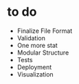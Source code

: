 # to do
- Finalize File Format
- Validation
- One more stat
- Modular Structure
- Tests
- Deployment
- Visualization